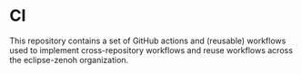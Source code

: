 # CI

This repository contains a set of GitHub actions and (reusable) workflows used
to implement cross-repository workflows and reuse workflows across the
eclipse-zenoh organization.
